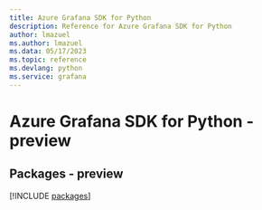```yaml
---
title: Azure Grafana SDK for Python
description: Reference for Azure Grafana SDK for Python
author: lmazuel
ms.author: lmazuel
ms.data: 05/17/2023
ms.topic: reference
ms.devlang: python
ms.service: grafana
---
```

# Azure Grafana SDK for Python - preview
## Packages - preview
[!INCLUDE [packages](grafana-index.md)]